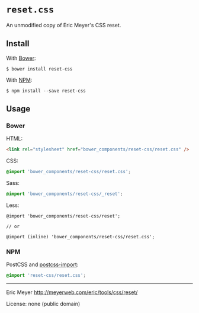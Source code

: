 # `reset.css`

An unmodified copy of Eric Meyer's CSS reset.

## Install

With [Bower](http://bower.io):

    $ bower install reset-css

With [NPM](http://npmjs.com):

    $ npm install --save reset-css

## Usage

### Bower

HTML:

```html
<link rel="stylesheet" href="bower_components/reset-css/reset.css" />
```

CSS:

```css
@import 'bower_components/reset-css/reset.css';
```

Sass:

```scss
@import 'bower_components/reset-css/_reset';
```

Less:

```less
@import 'bower_components/reset-css/reset';

// or

@import (inline) 'bower_components/reset-css/reset.css';
```

### NPM

PostCSS and [postcss-import](https://github.com/postcss/postcss-import):

```css
@import 'reset-css/reset.css';
```

----

Eric Meyer http://meyerweb.com/eric/tools/css/reset/

License: none (public domain)
